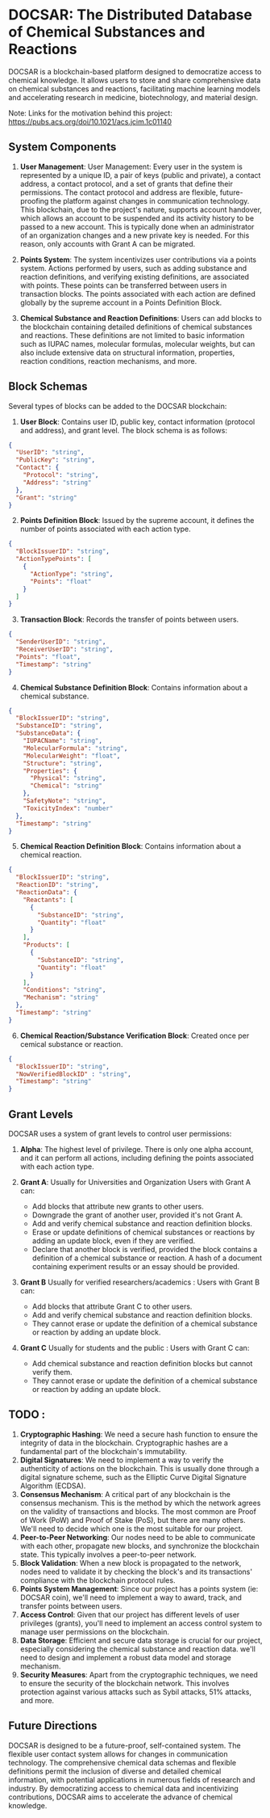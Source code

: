 # DOCSAR: The Distributed Database of Chemical Substances and Reactions

DOCSAR is a blockchain-based platform designed to democratize access to chemical knowledge. It allows users to store and share comprehensive data on chemical substances and reactions, facilitating machine learning models and accelerating research in medicine, biotechnology, and material design.

Note: Links for the motivation behind this project: https://pubs.acs.org/doi/10.1021/acs.jcim.1c01140

## System Components

1. **User Management**: User Management: Every user in the system is represented by a unique ID, a pair of keys (public and private), a contact address, a contact protocol, and a set of grants that define their permissions. The contact protocol and address are flexible, future-proofing the platform against changes in communication technology. This blockchain, due to the project's nature, supports account handover, which allows an account to be suspended and its activity history to be passed to a new account. This is typically done when an administrator of an organization changes and a new private key is needed. For this reason, only accounts with Grant A can be migrated.

2. **Points System**: The system incentivizes user contributions via a points system. Actions performed by users, such as adding substance and reaction definitions, and verifying existing definitions, are associated with points. These points can be transferred between users in transaction blocks. The points associated with each action are defined globally by the supreme account in a Points Definition Block.

3. **Chemical Substance and Reaction Definitions**: Users can add blocks to the blockchain containing detailed definitions of chemical substances and reactions. These definitions are not limited to basic information such as IUPAC names, molecular formulas, molecular weights, but can also include extensive data on structural information, properties, reaction conditions, reaction mechanisms, and more.

## Block Schemas

Several types of blocks can be added to the DOCSAR blockchain:

1. **User Block**: Contains user ID, public key, contact information (protocol and address), and grant level. The block schema is as follows:
```json
{
  "UserID": "string",
  "PublicKey": "string",
  "Contact": {
    "Protocol": "string",
    "Address": "string"
  },
  "Grant": "string"
}
```
2. **Points Definition Block**: Issued by the supreme account, it defines the number of points associated with each action type.
```json
{
  "BlockIssuerID": "string",
  "ActionTypePoints": [
    {
      "ActionType": "string",
      "Points": "float"
    }
  ]
}
```
3. **Transaction Block**: Records the transfer of points between users.
```json
{
  "SenderUserID": "string",
  "ReceiverUserID": "string",
  "Points": "float",
  "Timestamp": "string"
}
```
4. **Chemical Substance Definition Block**: Contains information about a chemical substance.
```json
{
  "BlockIssuerID": "string",
  "SubstanceID": "string",
  "SubstanceData": {
    "IUPACName": "string",
    "MolecularFormula": "string",
    "MolecularWeight": "float",
    "Structure": "string",
    "Properties": {
      "Physical": "string",
      "Chemical": "string"
    },
    "SafetyNote": "string",
    "ToxicityIndex": "number"
  },
  "Timestamp": "string"
}
```
5. **Chemical Reaction Definition Block**: Contains information about a chemical reaction.
```json
{
  "BlockIssuerID": "string",
  "ReactionID": "string",
  "ReactionData": {
    "Reactants": [
      {
        "SubstanceID": "string",
        "Quantity": "float"
      }
    ],
    "Products": [
      {
        "SubstanceID": "string",
        "Quantity": "float"
      }
    ],
    "Conditions": "string",
    "Mechanism": "string"
  },
  "Timestamp": "string"
}
```
6. **Chemical Reaction/Substance Verification Block**: Created once per cemical substance or reaction.
```json
{
  "BlockIssuerID": "string",
  "NowVerifiedBlockID" : "string",
  "Timestamp": "string"
}
```
## Grant Levels

DOCSAR uses a system of grant levels to control user permissions:

1. **Alpha**: The highest level of privilege. There is only one alpha account, and
it can perform all actions, including defining the points associated with each action type.

2. **Grant A**: Usually for Universities and Organization Users with Grant A can:

    - Add blocks that attribute new grants to other users.
    - Downgrade the grant of another user, provided it's not Grant A.
    - Add and verify chemical substance and reaction definition blocks.
    - Erase or update definitions of chemical substances or reactions by adding an update block, even if they are verified.
    - Declare that another block is verified, provided the block contains a definition of a chemical substance or reaction. A hash of a document containing experiment results or an essay should be provided.

3. **Grant B** Usually for verified researchers/academics : Users with Grant B can:

    - Add blocks that attribute Grant C to other users.
    - Add and verify chemical substance and reaction definition blocks.
    - They cannot erase or update the definition of a chemical substance or reaction by adding an update block.

4. **Grant C** Usually for students and the public : Users with Grant C can:

    - Add chemical substance and reaction definition blocks but cannot verify them.
    - They cannot erase or update the definition of a chemical substance or reaction by adding an update block.
## TODO : 

1. **Cryptographic Hashing**: We need a secure hash function to ensure the integrity of data in the blockchain. Cryptographic hashes are a fundamental part of the blockchain's immutability.
2. **Digital Signatures**: We need to implement a way to verify the authenticity of actions on the blockchain. This is usually done through a digital signature scheme, such as the Elliptic Curve Digital Signature Algorithm (ECDSA).
3. **Consensus Mechanism**: A critical part of any blockchain is the consensus mechanism. This is the method by which the network agrees on the validity of transactions and blocks. The most common are Proof of Work (PoW) and Proof of Stake (PoS), but there are many others. We'll need to decide which one is the most suitable for our project.
4. **Peer-to-Peer Networking**: Our nodes need to be able to communicate with each other, propagate new blocks, and synchronize the blockchain state. This typically involves a peer-to-peer network.
5. **Block Validation**: When a new block is propagated to the network, nodes need to validate it by checking the block's and its transactions' compliance with the blockchain protocol rules.
6. **Points System Management**: Since our project has a points system (ie: DOCSAR coin), we'll need to implement a way to award, track, and transfer points between users.
7. **Access Control**: Given that our project has different levels of user privileges (grants), you'll need to implement an access control system to manage user permissions on the blockchain.
8. **Data Storage**: Efficient and secure data storage is crucial for our project, especially considering the chemical substance and reaction data. we'll need to design and implement a robust data model and storage mechanism.
9. **Security Measures**: Apart from the cryptographic techniques, we need to ensure the security of the blockchain network. This involves protection against various attacks such as Sybil attacks, 51% attacks, and more.

## Future Directions

DOCSAR is designed to be a future-proof, self-contained system. The flexible user contact system allows for changes in communication technology. The comprehensive chemical data schemas and flexible definitions permit the inclusion of diverse and detailed chemical information, with potential applications in numerous fields of research and industry. By democratizing access to chemical data and incentivizing contributions, DOCSAR aims to accelerate the advance of chemical knowledge.
